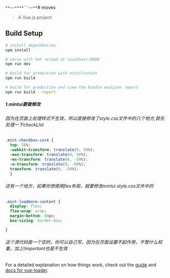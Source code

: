 `**~~****``~~**`# moves

> A Vue.js project

## Build Setup

``` bash
# install dependencies
npm install

# serve with hot reload at localhost:8080
npm run dev

# build for production with minification
npm run build

# build for production and view the bundle analyzer report
npm run build --report
```
##### 1.mintui要做修改
###### 因为在页面上处理样式不生效，所以直接修改了style.css文件中的几个地方,首先处理一下checkLIst

```css
.mint-checkbox-core {
  top: 50%;
  -webkit-transform: translate(0, 50%);
  -moz-transform: translate(0, 50%);
  -ms-transform: translate(0, -50%);
  -o-transform: translate(0, -50%);
  transform: translate(0, -50%);
  }
```
###### 还有一个地方，如果你想使用flex布局，就要修改mintui style.css文件中的
```css
.mint-loadmore-content {
  display: flex;
  flex-wrap: wrap;
  margin-bottom: 60px;
  box-sizing: border-box;

}
```  
###### 这个源代码是一个空的，你可以自己写，因为在页面设置不起作用，不管什么权重，加上!important也是不生效    
For a detailed explanation on how things work, check out the [guide](http://vuejs-templates.github.io/webpack/) and [docs for vue-loader](http://vuejs.github.io/vue-loader).
